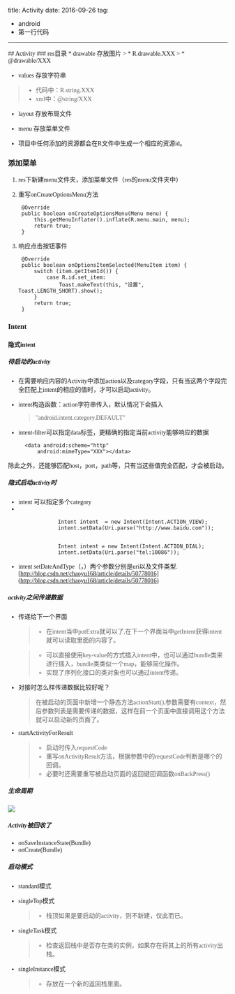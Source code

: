 title: Activity
date: 2016-09-26
tag:
- android
- 第一行代码

---
<font style="font-family:微软雅黑">
## Activity
### res目录
* drawable 存放图片
> * R.drawable.XXX
> * @drawable/XXX

* values 存放字符串
> * 代码中：R.string.XXX	
> * xml中：@string/XXX


* layout 存放布局文件
* menu 存放菜单文件

* 项目中任何添加的资源都会在R文件中生成一个相应的资源id。

### 添加菜单
1. res下新建menu文件夹，添加菜单文件（res的menu文件夹中）
2. 重写onCreateOptionsMenu方法

	    @Override
	    public boolean onCreateOptionsMenu(Menu menu) {
	        this.getMenuInflater().inflate(R.menu.main, menu);
	        return true;
	    }
3. 响应点击按钮事件

	    @Override
	    public boolean onOptionsItemSelected(MenuItem item) {
	        switch (item.getItemId()) {
	            case R.id.set_item:
	                Toast.makeText(this, "设置", Toast.LENGTH_SHORT).show();
	        }
	        return true;
	    }

### Intent
#### 隐式intent
##### 待启动的activity
* 在需要响应内容的Activity中添加action以及category字段，只有当这两个字段完全匹配上intent的相应的值时，才可以启动activity。
* intent构造函数：action字符串传入，默认情况下会插入

	>"android.intent.category.DEFAULT"

* intent-filter可以指定data标签，更精确的指定当前activity能够响应的数据

		<data android:scheme="http"
            android:mimeType="XXX"></data>
除此之外，还能够匹配host，port，path等，只有当这些值完全匹配，才会被启动。
##### 隐式启动activity时
* intent 可以指定多个category
* 


                    Intent intent  = new Intent(Intent.ACTION_VIEW);
                    intent.setData(Uri.parse("http://www.baidu.com"));


                    Intent intent = new Intent(Intent.ACTION_DIAL);
                    intent.setData(Uri.parse("tel:10086"));
* intent setDateAndType（，）两个参数分别是uri以及文件类型.
[http://blog.csdn.net/chaoyu168/article/details/50778016](http://blog.csdn.net/chaoyu168/article/details/50778016)
##### activity之间传递数据
* 传递给下一个界面
	> * 在intent当中putExtra就可以了,在下一个界面当中getIntent获得intent就可以读取里面的内容了。
	  
	> * 可以直接使用key-value的方式插入intent中，也可以通过bundle类来进行插入，bundle类类似一个map，能够简化操作。
	> * 实现了序列化接口的类对象也可以通过intent传递。
* 对接时怎么样传递数据比较好呢？
	> 在被启动的页面中新增一个静态方法actionStart(),参数需要有context，然后参数列表是需要传递的数据，这样在前一个页面中直接调用这个方法就可以启动新的页面了。

* startActivityForResult
	> * 启动时传入requestCode
	> * 重写onActivityResult方法，根据参数中的requestCode判断是哪个的回调。
	> * 必要时还需要重写被启动页面的返回键回调函数onBackPress()

##### 生命周期
![](http://7xkzud.com1.z0.glb.clouddn.com/16-9-23/53552719.jpg)

##### Activity被回收了
* onSaveInstanceState(Bundle)
* onCreate(Bundle)

##### 启动模式
* standard模式
* singleTop模式
	> * 栈顶如果是要启动的activity，则不新建，仅此而已。

* singleTask模式
	> * 检查返回栈中是否存在类的实例，如果存在将其上的所有activity出栈。
* singleInstance模式
	> * 存放在一个新的返回栈里面。

